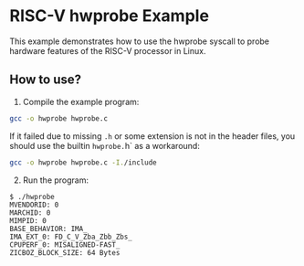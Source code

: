 # RISC-V hwprobe Example

This example demonstrates how to use the hwprobe syscall to probe hardware features of the RISC-V processor in Linux.

## How to use?

1. Compile the example program:

```bash
gcc -o hwprobe hwprobe.c
```

If it failed due to missing `.h` or some extension is not in the header files, you should use the builtin `hwprobe.`h` as a workaround:

```bash
gcc -o hwprobe hwprobe.c -I./include
```

2. Run the program:

```console
$ ./hwprobe
MVENDORID: 0
MARCHID: 0
MIMPID: 0
BASE_BEHAVIOR: IMA_
IMA_EXT_0: FD_C_V_Zba_Zbb_Zbs_
CPUPERF_0: MISALIGNED-FAST_
ZICBOZ_BLOCK_SIZE: 64 Bytes
```
